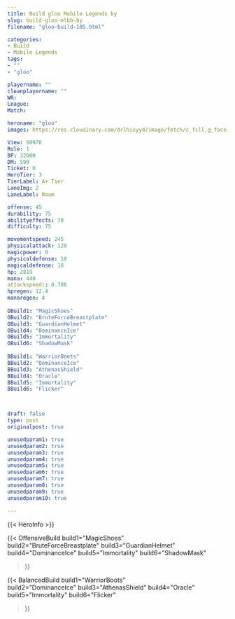```yaml
---
title: Build gloo Mobile Legends by 
slug: build-gloo-mlbb-by
filename: "gloo-build-105.html"

categories: 
- Build 
- Mobile Legends
tags: 
- ""
- "gloo"

playername: ""
cleanplayername: ""
WR: 
League: 
Match: 

heroname: "gloo"
images: https://res.cloudinary.com/drlhixyyd/image/fetch/c_fill,g_face,f_auto/https://cdn2-build.mobagenie.my.id/p/images/banner/full/gloo.jpg

View: 60970 
Role: 1 
BP: 32000
DM: 599 
Ticket: 0 
HeroTier: 3 
TierLabel: A+ Tier 
LaneImg: 2
LaneLabel: Roam

offense: 45 
durability: 75 
abilityeffects: 70 
difficulty: 75 

movementspeed: 245
physicalattack: 120
magicpower: 0
physicaldefense: 18
magicaldefense: 10
hp: 2819
mana: 440
attackspeed:: 0.786
hpregen: 12.4
manaregen: 4
 
OBuild1: "MagicShoes"  
OBuild2: "BruteForceBreastplate" 
OBuild3: "GuardianHelmet" 
OBuild4: "DominanceIce" 
OBuild5: "Immortality" 
OBuild6: "ShadowMask" 
 
BBuild1: "WarriorBoots"  
BBuild2: "DominanceIce" 
BBuild3: "AthenasShield" 
BBuild4: "Oracle" 
BBuild5: "Immortality" 
BBuild6: "Flicker"



draft: false
type: post
originalpost: true

unusedparam1: true
unusedparam2: true
unusedparam3: true
unusedparam4: true
unusedparam5: true
unusedparam6: true
unusedparam7: true
unusedparam8: true
unusedparam9: true
unusedparam10: true

---
```


{{< HeroInfo >}} 

{{< OffensiveBuild 
build1="MagicShoes"  
build2="BruteForceBreastplate" 
build3="GuardianHelmet" 
build4="DominanceIce" 
build5="Immortality" 
build6="ShadowMask" 
 >}} 

{{< BalancedBuild 
build1="WarriorBoots"  
build2="DominanceIce" 
build3="AthenasShield" 
build4="Oracle" 
build5="Immortality" 
build6="Flicker" 
 >}}

